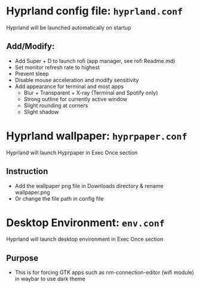 # Hyprland config file: ```hyprland.conf```

Hyprland will be launched automatically on startup

## Add/Modify:
- Add Super + D to launch rofi (app manager, see rofi Readme.md)
- Set monitor refresh rate to highest
- Prevent sleep
- Disable mouse acceleration and modify sensitivity
- Add appearance for terminal and most apps
  - Blur + Transparent + X-ray (Terminal and Spotify only)
  - Strong outline for currently active window
  - Slight rounding at corners
  - Slight shadow

# Hyprland wallpaper: ```hyprpaper.conf```

Hyprland will launch Hyprpaper in Exec Once section

## Instruction
- Add the wallpaper png file in Downloads directory & rename wallpaper.png
- Or change the file path in config file

# Desktop Environment: ```env.conf```

Hyprland will launch desktop environment in Exec Once section

## Purpose
- This is for forcing GTK apps such as nm-connection-editor (wifi module) in waybar to use dark theme
